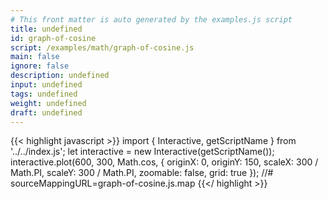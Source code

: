 ```yaml
---
# This front matter is auto generated by the examples.js script
title: undefined
id: graph-of-cosine
script: /examples/math/graph-of-cosine.js
main: false
ignore: false
description: undefined
input: undefined
tags: undefined
weight: undefined
draft: undefined
---
```


{{< highlight javascript >}}
import { Interactive, getScriptName } from '../../index.js';
let interactive = new Interactive(getScriptName());
interactive.plot(600, 300, Math.cos, {
    originX: 0,
    originY: 150,
    scaleX: 300 / Math.PI,
    scaleY: 300 / Math.PI,
    zoomable: false,
    grid: true
});
//# sourceMappingURL=graph-of-cosine.js.map
{{</ highlight >}}

